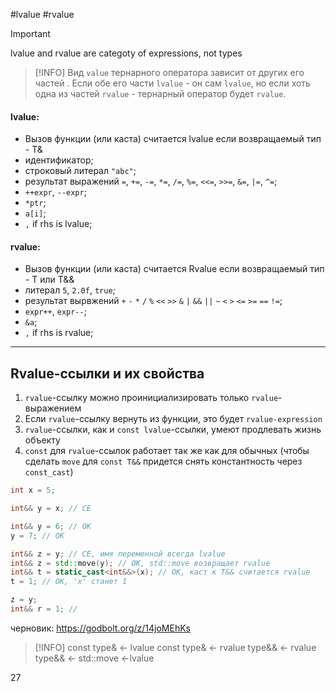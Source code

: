 #lvalue #rvalue

>[!IMPORTANT]
>lvalue and rvalue are categoty of expressions, not types

> [!INFO]
> Вид `value` тернарного оператора зависит от других его частей  . Если обе его части `lvalue` - он сам `lvalue`, но если хоть одна из частей `rvalue` - тернарный оператор будет `rvalue`.
#### lvalue:
- Вызов функции (или каста) считается lvalue если возвращаемый тип - T&
- идентификатор;
- строковый литерал `"abc"`;
- результат выражений `=`, `+=`, `-=`, `*=`, `/=`, `%=`, `<<=`, `>>=`, `&=`, `|=`, `^=`;
- `++expr`, `--expr`;
- `*ptr`;
- `a[i]`;
- `,` if rhs is lvalue;

#### rvalue:
- Вызов функции (или каста) считается Rvalue если возвращаемый тип - T или T&&
- литерал `5`, `2.0f`, `true`;
- результат вырвжений `+` `-` `*` `/` `%` `<<` `>>` `&` `|` `&&` `||` `~` `<` `>` `<=` `>=` `==` `!=`;
- `expr++`, `expr--`;
- `&a`;
- `,` if rhs is rvalue;

***
## Rvalue-ссылки и их свойства

1) `rvalue`-ссылку можно проинициализировать только `rvalue`-выражением
2) Если `rvalue`-ссылку вернуть из функции, это будет `rvalue-expression`
3) `rvalue`-ссылки, как и `const lvalue`-ссылки, умеют продлевать жизнь объекту
4) `const` для `rvalue`-ссылок работает так же как для обычных (чтобы сделать `move` для `const T&&` придется снять константность через `const_cast`)

```C++
int x = 5;

int&& y = x; // CE

int&& y = 6; // OK
y = 7; // OK

int&& z = y; // CE, имя переменной всегда lvalue
int&& z = std::move(y); // OK, std::move возвращает rvalue
int&& t = static_cast<int&&>(x); // ОК, каст к T&& считается rvalue
t = 1; // OK, 'x' станет 1

z = y;
int&& r = 1; //
```



черновик: https://godbolt.org/z/14joMEhKs

> [!INFO]
> const type&   <- lvalue
> const type&   <- rvalue
> type&& <- rvalue
> type&& <- std::move <-lvalue

27